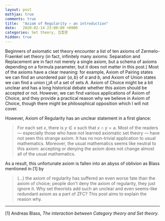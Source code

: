 ```yaml
---
layout: post
mathjax: true
comments: true
title:  "Axiom of Regularity ― an introduction"
date:   2020-02-14 23:00:00 +0900
categories: Set theory, 집합론
hidden: true
---
```


Beginners of axiomatic set theory encounter a list of ten axioms of Zermelo-Fraenkel set theory (in fact, infinitely many axioms: Separation and Replacement are in fact not merely a single axiom, but a schema of axioms depending on a formula parameter, but it does not matter in this post.) Most of the axioms have a clear meaning: for example, Axiom of Pairing states we can find an unordered pair $\{a,b\}$ of $a$ and $b$, and Axiom of Union states we can find a union $\bigcup A$ of a set of sets $A$.
Axiom of Choice might be a bit unclear and has a long historical debate whether this axiom should be accepted or not. However, we can find various applications of Axiom of Choice, and they provide a practical reason why we believe in Axiom of Choice, though there might be philosophical opposition which I will not cover.

However, Axiom of Regularity has an unclear statement in a first glance:
> For each set $x$, there is $y\in x$ such that $x\cap y=\varnothing$.
Most of the readers ― especially those who have not learned axiomatic set theory ― have not seen this strange axiom. It has no non-trivial application to usual mathematics. Moreover, the usual mathematics seems like neutral to this axiom: accepting or denying the axiom does not change almost all of the usual mathematics.

As a result, this unfortunate axiom is fallen into an abyss of oblivion as Blass mentioned in [1] by
> (...) the axiom of regularity has suffered an even worse fate than the axiom of choice; people don't deny the axiom of regularity, they just ignore it.
Why set theorists add such an unclear and even seems-like redundant axiom as a part of ZFC? This post aims to explain the reason why.

----

<!-- Historical Account -->

<!-- Pure sets, meaning : comparing to well-orders -->

<!-- Consequence : set induction and rank of sets -->

<!-- Set-theoretic hierarchy -->

<!-- References -->
[1] Andreas Blass, *The interaction between Category theory and Set theory*. 
